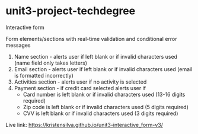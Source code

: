 # unit3-project-techdegree
 Interactive form

 Form elements/sections with real-time validation and conditional error messages
 1. Name section - alerts user if left blank or if invalid characters used (name field only takes letters)
 2. Email section - alerts user if left blank or if invalid characters used (email is formatted incorrectly)
 3. Activities section - alerts user if no activity is selected
 4. Payment section - if credit card selected alerts user if 
    * Card number is left blank or if invalid characters used (13-16 digits required)
    * Zip code is left blank or if invalid characters used (5 digits required)
    * CVV is left blank or if invalid characters used (3 digits required)

Live link: https://kristensilva.github.io/unit3-interactive_form-v3/
